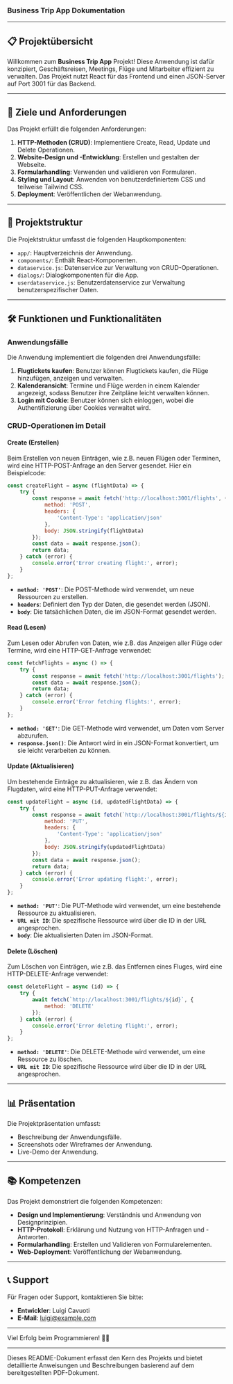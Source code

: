 ### Business Trip App Dokumentation

---

## 📋 Projektübersicht

Willkommen zum **Business Trip App** Projekt! Diese Anwendung ist dafür konzipiert, Geschäftsreisen, Meetings, Flüge und Mitarbeiter effizient zu verwalten. Das Projekt nutzt React für das Frontend und einen JSON-Server auf Port 3001 für das Backend.

---

## 🎯 Ziele und Anforderungen

Das Projekt erfüllt die folgenden Anforderungen:

1. **HTTP-Methoden (CRUD)**: Implementiere Create, Read, Update und Delete Operationen.
2. **Website-Design und -Entwicklung**: Erstellen und gestalten der Webseite.
3. **Formularhandling**: Verwenden und validieren von Formularen.
4. **Styling und Layout**: Anwenden von benutzerdefiniertem CSS und teilweise Tailwind CSS.
5. **Deployment**: Veröffentlichen der Webanwendung.

---

## 📁 Projektstruktur

Die Projektstruktur umfasst die folgenden Hauptkomponenten:

- `app/`: Hauptverzeichnis der Anwendung.
- `components/`: Enthält React-Komponenten.
- `dataservice.js`: Datenservice zur Verwaltung von CRUD-Operationen.
- `dialogs/`: Dialogkomponenten für die App.
- `userdataservice.js`: Benutzerdatenservice zur Verwaltung benutzerspezifischer Daten.

---

## 🛠️ Funktionen und Funktionalitäten

### Anwendungsfälle

Die Anwendung implementiert die folgenden drei Anwendungsfälle:

1. **Flugtickets kaufen**: Benutzer können Flugtickets kaufen, die Flüge hinzufügen, anzeigen und verwalten.
2. **Kalenderansicht**: Termine und Flüge werden in einem Kalender angezeigt, sodass Benutzer ihre Zeitpläne leicht verwalten können.
3. **Login mit Cookie**: Benutzer können sich einloggen, wobei die Authentifizierung über Cookies verwaltet wird.

### CRUD-Operationen im Detail

#### Create (Erstellen)

Beim Erstellen von neuen Einträgen, wie z.B. neuen Flügen oder Terminen, wird eine HTTP-POST-Anfrage an den Server gesendet. Hier ein Beispielcode:

```javascript
const createFlight = async (flightData) => {
    try {
        const response = await fetch('http://localhost:3001/flights', {
            method: 'POST',
            headers: {
                'Content-Type': 'application/json'
            },
            body: JSON.stringify(flightData)
        });
        const data = await response.json();
        return data;
    } catch (error) {
        console.error('Error creating flight:', error);
    }
};
```

- **`method: 'POST'`**: Die POST-Methode wird verwendet, um neue Ressourcen zu erstellen.
- **`headers`**: Definiert den Typ der Daten, die gesendet werden (JSON).
- **`body`**: Die tatsächlichen Daten, die im JSON-Format gesendet werden.

#### Read (Lesen)

Zum Lesen oder Abrufen von Daten, wie z.B. das Anzeigen aller Flüge oder Termine, wird eine HTTP-GET-Anfrage verwendet:

```javascript
const fetchFlights = async () => {
    try {
        const response = await fetch('http://localhost:3001/flights');
        const data = await response.json();
        return data;
    } catch (error) {
        console.error('Error fetching flights:', error);
    }
};
```

- **`method: 'GET'`**: Die GET-Methode wird verwendet, um Daten vom Server abzurufen.
- **`response.json()`**: Die Antwort wird in ein JSON-Format konvertiert, um sie leicht verarbeiten zu können.

#### Update (Aktualisieren)

Um bestehende Einträge zu aktualisieren, wie z.B. das Ändern von Flugdaten, wird eine HTTP-PUT-Anfrage verwendet:

```javascript
const updateFlight = async (id, updatedFlightData) => {
    try {
        const response = await fetch(`http://localhost:3001/flights/${id}`, {
            method: 'PUT',
            headers: {
                'Content-Type': 'application/json'
            },
            body: JSON.stringify(updatedFlightData)
        });
        const data = await response.json();
        return data;
    } catch (error) {
        console.error('Error updating flight:', error);
    }
};
```

- **`method: 'PUT'`**: Die PUT-Methode wird verwendet, um eine bestehende Ressource zu aktualisieren.
- **`URL mit ID`**: Die spezifische Ressource wird über die ID in der URL angesprochen.
- **`body`**: Die aktualisierten Daten im JSON-Format.

#### Delete (Löschen)

Zum Löschen von Einträgen, wie z.B. das Entfernen eines Fluges, wird eine HTTP-DELETE-Anfrage verwendet:

```javascript
const deleteFlight = async (id) => {
    try {
        await fetch(`http://localhost:3001/flights/${id}`, {
            method: 'DELETE'
        });
    } catch (error) {
        console.error('Error deleting flight:', error);
    }
};
```

- **`method: 'DELETE'`**: Die DELETE-Methode wird verwendet, um eine Ressource zu löschen.
- **`URL mit ID`**: Die spezifische Ressource wird über die ID in der URL angesprochen.

---

## 📊 Präsentation

Die Projektpräsentation umfasst:

- Beschreibung der Anwendungsfälle.
- Screenshots oder Wireframes der Anwendung.
- Live-Demo der Anwendung.

---

## 📚 Kompetenzen

Das Projekt demonstriert die folgenden Kompetenzen:

- **Design und Implementierung**: Verständnis und Anwendung von Designprinzipien.
- **HTTP-Protokoll**: Erklärung und Nutzung von HTTP-Anfragen und -Antworten.
- **Formularhandling**: Erstellen und Validieren von Formularelementen.
- **Web-Deployment**: Veröffentlichung der Webanwendung.

---

## 📞 Support

Für Fragen oder Support, kontaktieren Sie bitte:

- **Entwickler**: Luigi Cavuoti
- **E-Mail**: luigi@example.com

---

Viel Erfolg beim Programmieren! 🚀✨

---

Dieses README-Dokument erfasst den Kern des Projekts und bietet detaillierte Anweisungen und Beschreibungen basierend auf dem bereitgestellten PDF-Dokument.
